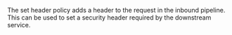 The set header policy adds a header to the request in the inbound pipeline. This can be used to set a security header required by the downstream service.
